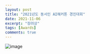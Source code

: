 ```yaml
---
layout: post
title: "2021년도 동서인 AI해커톤 경진대회"
date: 2021-11-06
excerpt: "장려상"
tags: [Awards]
comments: true
---
```


![image](https://user-images.githubusercontent.com/70894372/194213972-79161570-a5c6-4869-ab45-1b164cb9c3be.png)